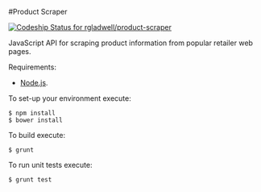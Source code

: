 #Product Scraper

[ ![Codeship Status for rgladwell/product-scraper](https://codeship.com/projects/f8b2b690-ad48-0132-b08c-1ecbe1e123d2/status?branch=master)](https://codeship.com/projects/68648)

JavaScript API for scraping product information from popular retailer
web pages.

Requirements:

  * [Node.js](http://nodejs.org/).

To set-up your environment execute:

    $ npm install
    $ bower install

To build execute:

    $ grunt

To run unit tests execute:

    $ grunt test
